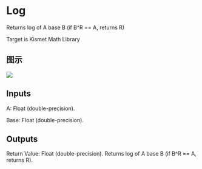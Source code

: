 # Log

Returns log of A base B (if B^R == A, returns R)

Target is Kismet Math Library

## 图示

![]($-20221218-19495580.png)

## Inputs

A: Float (double-precision).

Base: Float (double-precision).  

## Outputs

Return Value: Float (double-precision). Returns log of A base B (if B^R == A, returns R).

